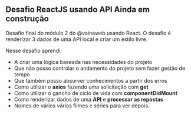 
## Desafio ReactJS usando API **Ainda em construção**

Desafio final do módulo 2 do @vainaweb usando React. O desafio é renderizar 3 dados de uma API local e criar um estilo livre. 

Nesse desafio aprendi: 
- A criar uma lógica baseada nas necessidades do projeto
- Que não posso controlar o andamento do projeto sem fazer gestão de tempo 
- Que também posso absorver conhecimentos a partir dos erros
- Como utilizar o **axios** fazendo uma solicitação com **get**
- Como utilizar o gancho de ciclo de vida com **componentDidMount**
- Como renderizar dados de uma **API** e **processar as repostas**
- Nomes de vários vários filmes e séries para ver depois.
